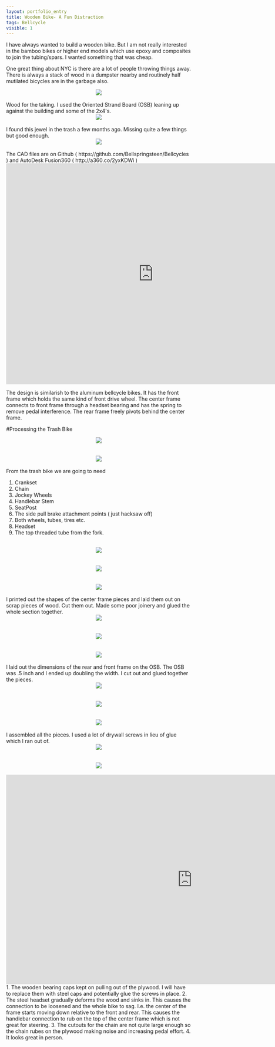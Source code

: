 ```yaml
---
layout: portfolio_entry
title: Wooden Bike- A Fun Distraction
tags: Bellcycle
visible: 1
---
```

I have always wanted to build a wooden bike. But I am not really interested in the bamboo bikes or higher end models which use epoxy and composites to join the tubing/spars. I wanted something that was cheap. 

One great thing about NYC is there are a lot of people throwing things away. There is always a stack of wood in a dumpster nearby and routinely half mutilated bicycles are in the garbage also. 
<br>
<div style="text-align:center"><img src ="../../img/bellcycleblog/post14/page1.jpeg" /></div>
<br>
Wood for the taking. I used the Oriented Strand Board (OSB) leaning up against the building and some of the 2x4's. 
<br>
<div style="text-align:center"><img src ="../../img/bellcycleblog/post14/page2.jpeg" /></div>
<br>
I found this jewel in the trash a few months ago. Missing quite a few things but good enough.
<br>
<div style="text-align:center"><img src ="../../img/bellcycleblog/post14/page3.png" /></div>
<br>
The CAD files are on Github ( https://github.com/Bellspringsteen/Bellcycles ) and AutoDesk Fusion360 ( http://a360.co/2yxKDWi )

<iframe src="https://myhub.autodesk360.com/ue29565a9/shares/public/SHabee1QT1a327cf2b7aa8dfe5f68381ee1e?mode=embed" width="800" height="600" allowfullscreen="true" webkitallowfullscreen="true" mozallowfullscreen="true"  frameborder="0"></iframe>

The design is similarish to the aluminum bellcycle bikes. It has the front frame which holds the same kind of front drive wheel. The center frame connects to front frame through a headset bearing and has the spring to remove pedal interference. The rear frame freely pivots behind the center frame. 

#Processing the Trash Bike
<br>
<div style="text-align:center"><img src ="../../img/bellcycleblog/post14/page4.jpg" /></div>
<br>
<br>
<div style="text-align:center"><img src ="../../img/bellcycleblog/post14/page5.jpg" /></div>
<br>
From the trash bike we are going to need

1. Crankset
2. Chain
3. Jockey Wheels
4. Handlebar Stem
5. SeatPost
6. The side pull brake attachment points ( just hacksaw off)
7. Both wheels, tubes, tires etc. 
8. Headset
9. The top threaded tube from the fork. 
<br>
<div style="text-align:center"><img src ="../../img/bellcycleblog/post14/page6.jpg" /></div>
<br>
<br>
<div style="text-align:center"><img src ="../../img/bellcycleblog/post14/page7.jpg" /></div>
<br>
<br>
<div style="text-align:center"><img src ="../../img/bellcycleblog/post14/page8.jpg" /></div>
<br>
I printed out the shapes of the center frame pieces and laid them out on scrap pieces of wood. Cut them out. Made some poor joinery and glued the whole section together. 

<br>
<div style="text-align:center"><img src ="../../img/bellcycleblog/post14/page9.jpg" /></div>
<br>
<br>
<div style="text-align:center"><img src ="../../img/bellcycleblog/post14/page10.jpg" /></div>
<br>
<br>
<div style="text-align:center"><img src ="../../img/bellcycleblog/post14/page11.jpg" /></div>
<br>
I laid out the dimensions of the rear and front frame on the OSB. The OSB was .5 inch and I ended up doubling the width. I cut out and glued together the pieces. 
<br>
<div style="text-align:center"><img src ="../../img/bellcycleblog/post14/page12.jpg" /></div>
<br>
<br>
<div style="text-align:center"><img src ="../../img/bellcycleblog/post14/page13.jpg" /></div>
<br>
<br>
<div style="text-align:center"><img src ="../../img/bellcycleblog/post14/page14.jpg" /></div>
<br>
I assembled all the pieces. I used a lot of drywall screws in lieu of glue which I ran out of. 
<br>
<div style="text-align:center"><img src ="../../img/bellcycleblog/post14/page15.jpg" /></div>
<br>
<br>
<div style="text-align:center"><img src ="../../img/bellcycleblog/post14/page16.jpg" /></div>
<br>
<iframe width="1012" height="569" src="https://www.youtube.com/embed/4WosLX6GZ-M" frameborder="0" allow="accelerometer; autoplay; encrypted-media; gyroscope; picture-in-picture" allowfullscreen></iframe>
1. The wooden bearing caps kept on pulling out of the plywood. I will have to replace them with steel caps and potentially glue the screws in place. 
2. The steel headset gradually deforms the wood and sinks in. This causes the connection to be loosened and the whole bike to sag. I.e. the center of the frame starts moving down relative to the front and rear. This causes the handlebar connection to rub on the top of the center frame which is not great for steering. 
3. The cutouts for the chain are not quite large enough so the chain rubes on the plywood making noise and increasing pedal effort. 
4. It looks great in person. 